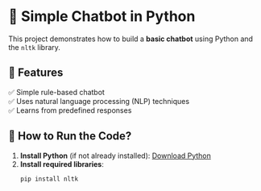 # 🤖 Simple Chatbot in Python  

This project demonstrates how to build a **basic chatbot** using Python and the `nltk` library.  

## 📌 Features  
✅ Simple rule-based chatbot  
✅ Uses natural language processing (NLP) techniques  
✅ Learns from predefined responses  

## 🔧 How to Run the Code?  
1. **Install Python** (if not already installed): [Download Python](https://www.python.org/downloads/)  
2. **Install required libraries**:  
   ```bash
   pip install nltk
